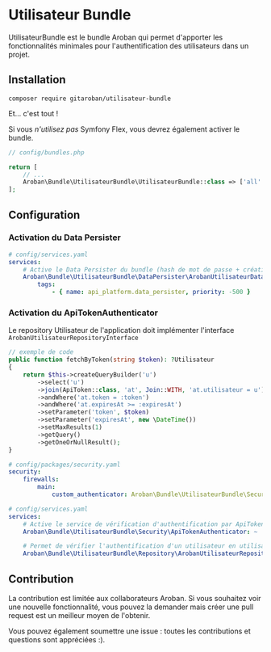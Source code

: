 # Utilisateur Bundle

UtilisateurBundle est le bundle Aroban qui permet d'apporter
les fonctionnalités minimales pour l'authentification des
utilisateurs dans un projet.

## Installation

```console
composer require gitaroban/utilisateur-bundle
```

Et... c'est tout !

Si vous *n'utilisez pas* Symfony Flex, vous devrez également activer le bundle.

```php
// config/bundles.php

return [
    // ...
    Aroban\Bundle\UtilisateurBundle\UtilisateurBundle::class => ['all' => true],
];
```

## Configuration

### Activation du Data Persister
```yaml
# config/services.yaml
services:
    # Active le Data Persister du bundle (hash de mot de passe + création automatique d'un ApiToken)
    Aroban\Bundle\UtilisateurBundle\DataPersister\ArobanUtilisateurDataPersister:
        tags: 
            - { name: api_platform.data_persister, priority: -500 }
```

### Activation du ApiTokenAuthenticator

Le repository Utilisateur de l'application doit implémenter l'interface ```ArobanUtilisateurRepositoryInterface```
```php
// exemple de code
public function fetchByToken(string $token): ?Utilisateur
{
    return $this->createQueryBuilder('u')
        ->select('u')
        ->join(ApiToken::class, 'at', Join::WITH, 'at.utilisateur = u')
        ->andWhere('at.token = :token')
        ->andWhere('at.expiresAt >= :expiresAt')
        ->setParameter('token', $token)
        ->setParameter('expiresAt', new \DateTime())
        ->setMaxResults(1)
        ->getQuery()
        ->getOneOrNullResult();
}
```


```yaml
# config/packages/security.yaml
security:
    firewalls:
        main:
            custom_authenticator: Aroban\Bundle\UtilisateurBundle\Security\ApiTokenAuthenticator
```

```yaml
# config/services.yaml
services:
    # Active le service de vérification d'authentification par ApiToken
    Aroban\Bundle\UtilisateurBundle\Security\ApiTokenAuthenticator: ~

    # Permet de vérifier l'authentification d'un utilisateur en utilisant un token.
    Aroban\Bundle\UtilisateurBundle\Repository\ArobanUtilisateurRepositoryInterface: '@App\Repository\UtilisateurRepository'
```


## Contribution

La contribution est limitée aux collaborateurs Aroban.
Si vous souhaitez voir une nouvelle fonctionnalité, vous pouvez la demander
mais créer une pull request est un meilleur moyen de l'obtenir.

Vous pouvez également soumettre une issue : toutes les contributions et questions sont appréciées :).
